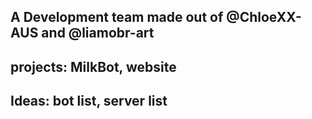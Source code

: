 A Development team made out of @ChloeXX-AUS and @liamobr-art
--------------------------------
projects:
MilkBot,
website
--------------------------------
Ideas:
bot list,
server list 
--------------------------------
